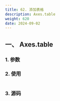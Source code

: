 ```yaml
---
title: 62. 添加表格
description: Axes.table
weight: 620
date: 2024-09-02
---
```

<style>
th, td {
  border: 1px solid rgb(190, 190, 190);
}
</style>


## 一、 Axes.table


### 1. 参数




### 2. 使用



```python


```


### 3. 源码
```python

```




